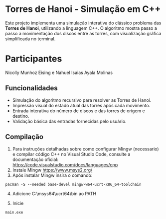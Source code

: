 # Torres de Hanoi - Simulação em C++

Este projeto implementa uma simulação interativa do clássico problema das **Torres de Hanoi**, utilizando a linguagem C++. O algoritmo mostra passo a passo a movimentação dos discos entre as torres, com visualização gráfica simplificada no terminal.

# Participantes
Nicolly Munhoz Eising e Nahuel Isaias Ayala Molinas

## Funcionalidades

- Simulação do algoritmo recursivo para resolver as Torres de Hanoi.
- Impressão visual do estado atual das torres após cada movimento.
- Entrada interativa do número de discos e das torres de origem e destino.
- Validação básica das entradas fornecidas pelo usuário.


## Compilação
1. Para instruções detalhadas sobre como configurar Mingw (necessario) e compilar código C++ no Visual Studio Code, consulte a documentação oficial:
https://code.visualstudio.com/docs/languages/cpp
2. Instale MIngw https://www.msys2.org/
3. Após instalar Mingw insira o comando:
```
pacman -S --needed base-devel mingw-w64-ucrt-x86_64-toolchain
```
4. Adicione C:\msys64\ucrt64\bin ao PATH

5. Inicie
 ```
main.exe
```
